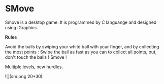 # SMove

Smove is a desktop game. It is programmed by C languange and designed using iGraphics. 

**Rules**

Avoid the balls by swiping your white ball with your finger, and by collecting the most points :
Swipe the ball as fast as you can to collect all points, but, don't touch the balls ! Smove ! 

Multiple levels, new hurdles.

![](sm.png 20*30)
